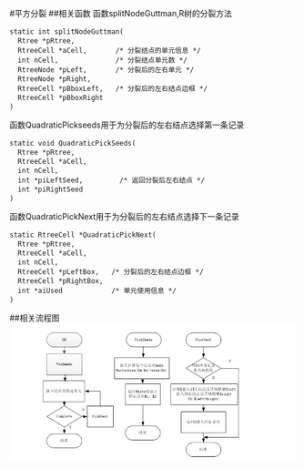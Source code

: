 #平方分裂
##相关函数
函数splitNodeGuttman,R树的分裂方法

    static int splitNodeGuttman(
      Rtree *pRtree,
      RtreeCell *aCell,       /* 分裂结点的单元信息 */
      int nCell,              /* 分裂结点单元数 */
      RtreeNode *pLeft,       /* 分裂后的左右单元 */
      RtreeNode *pRight,
      RtreeCell *pBboxLeft,   /* 分裂后的左右结点边框 */
      RtreeCell *pBboxRight
    )
函数QuadraticPickseeds用于为分裂后的左右结点选择第一条记录

    static void QuadraticPickSeeds(
      Rtree *pRtree,
      RtreeCell *aCell,
      int nCell,
      int *piLeftSeed,         /* 返回分裂后左右结点 */
      int *piRightSeed
    )
函数QuadraticPickNext用于为分裂后的左右结点选择下一条记录

    static RtreeCell *QuadraticPickNext(
      Rtree *pRtree,
      RtreeCell *aCell,
      int nCell,
      RtreeCell *pLeftBox,   /* 分裂后的左右结点边框 */
      RtreeCell *pRightBox,
      int *aiUsed            /* 单元使用信息 */
    )
##相关流程图
<img src="images/QSplit.png">